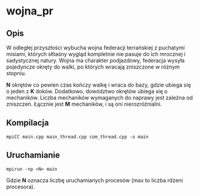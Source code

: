 # wojna_pr

## Opis

W odległej przyszłości wybucha wojna federacji terrańskiej z puchatymi misiami, których słitaśny wygląd kompletnie nie pasuje do ich mrocznej i sadystycznej natury. Wojna ma charakter podjazdowy, federacja wysyła pojedyncze okręty do walki, po których wracają zniszczone w różnym stopniu.

**N** okrętów co pewien czas kończy walkę i wraca do bazy, gdzie ubiega się o jeden z **K** doków. Dodatkowo, dowództwo okrętów ubiega się o mechaników. Liczba mechaników wymaganych do naprawy jest zależna od zniszczeń. Łącznie jest **M** mechaników, i są oni nierozróżnialni. 

## Kompilacja
```
mpiCC main.cpp main_thread.cpp com_thread.cpp -o main
 ```
 
## Uruchamianie
```
mpirun -np <N> main
 ```
 Gdzie **N** oznacza liczbę uruchamianych procesów (max to liczba rdzeni procesora). 
